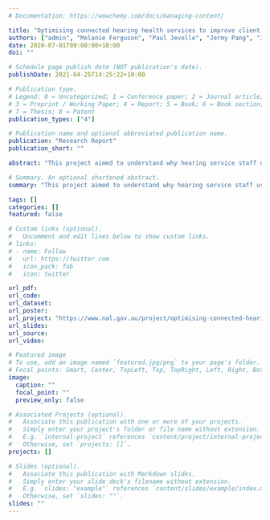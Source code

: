 ```yaml
---
# Documentation: https://wowchemy.com/docs/managing-content/

title: "Optimising connected hearing health services to improve client outcomes"
authors: ["admin", "Melanie Ferguson", "Paul Jevelle", "Jermy Pang", "Jessica Cooper", "Diana Alcock", "Frances Lockhart", "Andrew Bakhsh", "Michele Clapin"]
date: 2020-07-01T09:00:00+10:00
doi: ""

# Schedule page publish date (NOT publication's date).
publishDate: 2021-04-25T14:25:22+10:00

# Publication type.
# Legend: 0 = Uncategorized; 1 = Conference paper; 2 = Journal article;
# 3 = Preprint / Working Paper; 4 = Report; 5 = Book; 6 = Book section;
# 7 = Thesis; 8 = Patent
publication_types: ["4"]

# Publication name and optional abbreviated publication name.
publication: "Research Report"
publication_short: ""

abstract: "This project aimed to understand why hearing service staff use or refuse connected hearing health services; to attempt to optimise the use of several existing services based on this understanding; and to explore trends in connected health and technology that might help shape the development, trial, and implementation of future connected hearing health services.\n\n Several main factors that determine whether staff use connected hearing health services were identified, including Training, Staffing, Time, Technology, Usability, The Right Client, and Clear Benefits. When these were used to develop interventions to encourage the use of existing connected hearing health services, these interventions were largely successful, suggesting that these factors can be used to support new and existing connected hearing health services. A wide range of potential avenues for future connected hearing health services were identified, including several that are the subject of ongoing research and investigation at NAL and around the world. There remain significant opportunities to improve the uptake of connected hearing health services, supporting patients to receive care that addresses their needs in ways that are meaningful and valuable to them."

# Summary. An optional shortened abstract.
summary: "This project aimed to understand why hearing service staff use or refuse connected hearing health services; to attempt to optimise the use of several existing services based on this understanding; and to explore trends in connected health and technology that might help shape the development, trial, and implementation of future connected hearing health services."

tags: []
categories: []
featured: false

# Custom links (optional).
#   Uncomment and edit lines below to show custom links.
# links:
# - name: Follow
#   url: https://twitter.com
#   icon_pack: fab
#   icon: twitter

url_pdf:
url_code:
url_dataset:
url_poster:
url_project: "https://www.nal.gov.au/project/optimising-connected-hearing-health-services-to-improve-client-outcomes/"
url_slides:
url_source:
url_video:

# Featured image
# To use, add an image named `featured.jpg/png` to your page's folder.
# Focal points: Smart, Center, TopLeft, Top, TopRight, Left, Right, BottomLeft, Bottom, BottomRight.
image:
  caption: ""
  focal_point: ""
  preview_only: false

# Associated Projects (optional).
#   Associate this publication with one or more of your projects.
#   Simply enter your project's folder or file name without extension.
#   E.g. `internal-project` references `content/project/internal-project/index.md`.
#   Otherwise, set `projects: []`.
projects: []

# Slides (optional).
#   Associate this publication with Markdown slides.
#   Simply enter your slide deck's filename without extension.
#   E.g. `slides: "example"` references `content/slides/example/index.md`.
#   Otherwise, set `slides: ""`.
slides: ""
---
```

